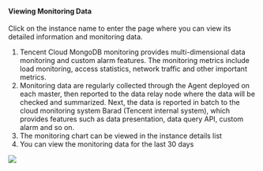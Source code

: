 #### Viewing Monitoring Data

Click on the instance name to enter the page where you can view its detailed information and monitoring data.

1. Tencent Cloud MongoDB monitoring provides multi-dimensional data monitoring and custom alarm features. The monitoring metrics include load monitoring, access statistics, network traffic and other important metrics.
2. Monitoring data are regularly collected through the Agent deployed on each master, then reported to the data relay node where the data will be checked and summarized. Next, the data is reported in batch to the cloud monitoring system Barad (Tencent internal system), which provides features such as data presentation, data query API, custom alarm and so on.
3. The monitoring chart can be viewed in the instance details list
4. You can view the monitoring data for the last 30 days

![](//qzonestyle.gtimg.cn/qzone/vas/opensns/res/img/xinjian-06.png)
